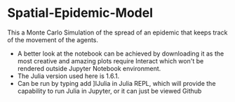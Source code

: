 # Spatial-Epidemic-Model
This a Monte Carlo Simulation of the spread of an epidemic that keeps track of the movement of the agents.
- A better look at the notebook can be achieved by downloading it as the most creative and amazing plots require Interact which won't be rendered outside Jupyter Notebook environment.
- The Julia version used here is 1.6.1.
- Can be run by typing add ]IJulia in Julia REPL, which will provide the capability to run Julia in Jupyter, or it can just be viewed Github
